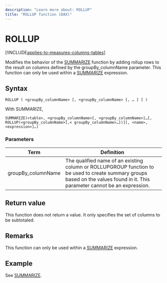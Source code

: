```yaml
---
description: "Learn more about: ROLLUP"
title: "ROLLUP function (DAX)"
---
```

# ROLLUP

[!INCLUDE[applies-to-measures-columns-tables](includes/applies-to-measures-columns-tables.md)]

Modifies the behavior of the [SUMMARIZE](summarize-function-dax.md) function by adding rollup rows to the result on columns defined by the groupBy_columnName parameter. This function can only be used within a [SUMMARIZE](summarize-function-dax.md) expression.
  
## Syntax

```dax
ROLLUP ( <groupBy_columnName> [, <groupBy_columnName> [, … ] ] )
```

With SUMMARIZE,

```dax
SUMMARIZE(<table>, <groupBy_columnName>[, <groupBy_columnName>]…[, ROLLUP(<groupBy_columnName>[,< groupBy_columnName>…])][, <name>, <expression>]…)  
```
  
### Parameters  

|Term|Definition|  
|--------|--------------|  
| groupBy_columnName | The qualified name of an existing column or ROLLUPGROUP function to be used to create summary groups based on the values found in it. This parameter cannot be an expression.  |

## Return value

This function does not return a value. It only specifies the set of columns to be subtotaled.
  
## Remarks  
  
This function can only be used within a [SUMMARIZE](summarize-function-dax.md) expression.

## Example

See [SUMMARIZE](summarize-function-dax.md).
